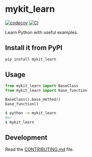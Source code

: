 # mykit_learn

[![codecov](https://codecov.io/gh/sbavery/mykit_learn/branch/main/graph/badge.svg?token=mykit_learn_token_here)](https://codecov.io/gh/sbavery/mykit_learn)
[![CI](https://github.com/sbavery/mykit_learn/actions/workflows/main.yml/badge.svg)](https://github.com/sbavery/mykit_learn/actions/workflows/main.yml)

Learn Python with useful examples.

## Install it from PyPI

```bash
pip install mykit_learn
```

## Usage

```py
from mykit_learn import BaseClass
from mykit_learn import base_function

BaseClass().base_method()
base_function()
```

```bash
$ python -m mykit_learn
#or
$ mykit_learn
```

## Development

Read the [CONTRIBUTING.md](CONTRIBUTING.md) file.
